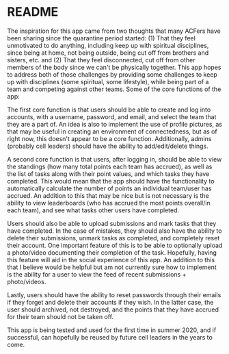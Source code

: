 # README

The inspiration for this app came from two thoughts that many ACFers have been sharing since the quarantine period started: (1) That they feel unmotivated to do anything, including keep up with spiritual disciplines, since being at home, not being outside, being cut off from brothers and sisters, etc. and (2) That they feel disconnected, cut off from other members of the body since we can't be physically together. This app hopes to address both of those challenges by providing some challenges to keep up with disciplines (some spiritual, some lifestyle), while being part of a team and competing against other teams. Some of the core functions of the app:

The first core function is that users should be able to create and log into accounts, with a username, password, and email, and select the team that they are a part of. An idea is also to implement the use of profile pictures, as that may be useful in creating an environment of connectedness, but as of right now, this doesn't appear to be a core function. Additionally, admins (probably cell leaders) should have the ability to add/edit/delete things.

A second core function is that users, after logging in, should be able to view the standings (how many total points each team has accrued), as well as the list of tasks along with their point values, and which tasks they have completed. This would mean that the app should have the functionality to automatically calculate the number of points an individual team/user has accrued. An addition to this that may be nice but is not necessary is the ability to view leaderboards (who has accrued the most points overall/in each team), and see what tasks other users have completed.

Users should also be able to upload submissions and mark tasks that they have completed. In the case of mistakes, they should also have the ability to delete their submissions, unmark tasks as completed, and completely reset their account. One important feature of this is to be able to optionally upload a photo/video documenting their completion of the task. Hopefully, having this feature will aid in the social experience of this app. An addition to this that I believe would be helpful but am not currently sure how to implement is the ability for a user to view the feed of recent submissions + photo/videos.

Lastly, users should have the ability to reset passwords through their emails if they forget  and delete their accounts if they wish. In the latter case, the user should archived, not destroyed, and the points that they have accrued for their team should not be taken off.

This app is being tested and used for the first time in summer 2020, and if successful, can hopefully be reused by future cell leaders in the years to come. 